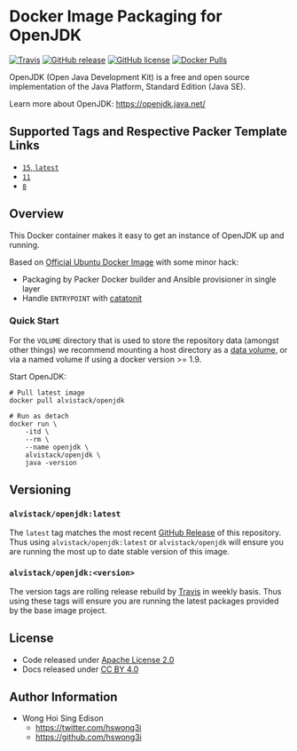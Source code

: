 # Docker Image Packaging for OpenJDK

[![Travis](https://img.shields.io/travis/com/alvistack/docker-openjdk.svg)](https://travis-ci.com/alvistack/docker-openjdk)
[![GitHub release](https://img.shields.io/github/release/alvistack/docker-openjdk.svg)](https://github.com/alvistack/docker-openjdk/releases)
[![GitHub license](https://img.shields.io/github/license/alvistack/docker-openjdk.svg)](https://github.com/alvistack/docker-openjdk/blob/master/LICENSE)
[![Docker Pulls](https://img.shields.io/docker/pulls/alvistack/openjdk.svg)](https://hub.docker.com/r/alvistack/openjdk/)

OpenJDK (Open Java Development Kit) is a free and open source implementation of the Java Platform, Standard Edition (Java SE).

Learn more about OpenJDK: <https://openjdk.java.net/>

## Supported Tags and Respective Packer Template Links

  - [`15`, `latest`](https://github.com/alvistack/docker-openjdk/blob/master/packer/docker-15/packer.json)
  - [`11`](https://github.com/alvistack/docker-openjdk/blob/master/packer/docker-11/packer.json)
  - [`8`](https://github.com/alvistack/docker-openjdk/blob/master/packer/docker-8/packer.json)

## Overview

This Docker container makes it easy to get an instance of OpenJDK up and running.

Based on [Official Ubuntu Docker Image](https://hub.docker.com/_/ubuntu/) with some minor hack:

  - Packaging by Packer Docker builder and Ansible provisioner in single layer
  - Handle `ENTRYPOINT` with [catatonit](https://github.com/openSUSE/catatonit)

### Quick Start

For the `VOLUME` directory that is used to store the repository data (amongst other things) we recommend mounting a host directory as a [data volume](https://docs.docker.com/engine/tutorials/dockervolumes/#/data-volumes), or via a named volume if using a docker version \>= 1.9.

Start OpenJDK:

    # Pull latest image
    docker pull alvistack/openjdk
    
    # Run as detach
    docker run \
        -itd \
        --rm \
        --name openjdk \
        alvistack/openjdk \
        java -version

## Versioning

### `alvistack/openjdk:latest`

The `latest` tag matches the most recent [GitHub Release](https://github.com/alvistack/docker-openjdk/releases) of this repository. Thus using `alvistack/openjdk:latest` or `alvistack/openjdk` will ensure you are running the most up to date stable version of this image.

### `alvistack/openjdk:<version>`

The version tags are rolling release rebuild by [Travis](https://travis-ci.com/alvistack/docker-openjdk) in weekly basis. Thus using these tags will ensure you are running the latest packages provided by the base image project.

## License

  - Code released under [Apache License 2.0](LICENSE)
  - Docs released under [CC BY 4.0](http://creativecommons.org/licenses/by/4.0/)

## Author Information

  - Wong Hoi Sing Edison
      - <https://twitter.com/hswong3i>
      - <https://github.com/hswong3i>
